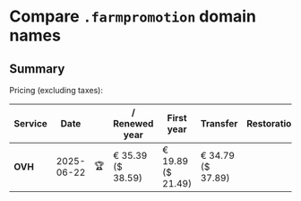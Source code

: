 # Compare `.farmpromotion` domain names

## Summary

Pricing (excluding taxes):

| Service | Date |  | / Renewed year | First year | Transfer | Restoration |
|--|--|--|--|--|--|--|
| **OVH** | 2025-06-22 | 🏆 | € 35.39<br>($ 38.59) | € 19.89<br>($ 21.49) | € 34.79<br>($ 37.89) |  |
